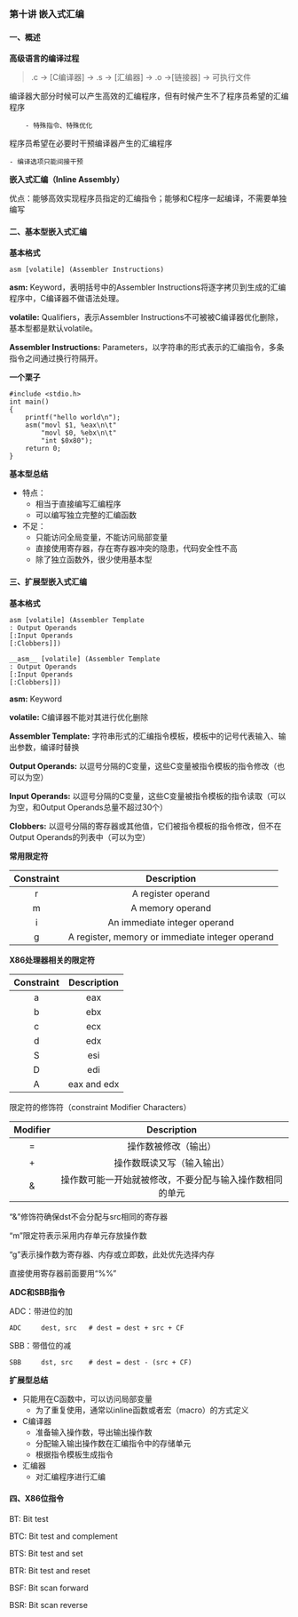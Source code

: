 ### 第十讲 嵌入式汇编

#### 一、概述

**高级语言的编译过程**

> .c	->	[C编译器] 	->	.s	->	[汇编器]	->	.o	->[链接器]	->	可执行文件

编译器大部分时候可以产生高效的汇编程序，但有时候产生不了程序员希望的汇编程序

		- 特殊指令、特殊优化

程序员希望在必要时干预编译器产生的汇编程序

	- 编译选项只能间接干预

**嵌入式汇编（Inline Assembly）**

优点：能够高效实现程序员指定的汇编指令；能够和C程序一起编译，不需要单独编写

#### 二、基本型嵌入式汇编

**基本格式**

```assembly
asm [volatile] (Assembler Instructions)
```

**asm:** Keyword，表明括号中的Assembler Instructions将逐字拷贝到生成的汇编程序中，C编译器不做语法处理。

**volatile:** Qualifiers，表示Assembler Instructions不可被被C编译器优化删除，基本型都是默认volatile。

**Assembler Instructions:** Parameters，以字符串的形式表示的汇编指令，多条指令之间通过换行符隔开。

**一个栗子**

```assembly
#include <stdio.h>
int main()
{
	printf("hello world\n");
	asm("movl $1, %eax\n\t"
		"movl $0, %ebx\n\t"
		"int $0x80");
	return 0;
}
```

**基本型总结**

- 特点：
  - 相当于直接编写汇编程序
  - 可以编写独立完整的汇编函数
- 不足：
  - 只能访问全局变量，不能访问局部变量
  - 直接使用寄存器，存在寄存器冲突的隐患，代码安全性不高
  - 除了独立函数外，很少使用基本型

#### 三、扩展型嵌入式汇编

**基本格式**

```assembly
asm [volatile] (Assembler Template
: Output Operands
[:Input Operands
[:Clobbers]])

__asm__ [volatile] (Assembler Template
: Output Operands
[:Input Operands
[:Clobbers]])
```

**asm:** Keyword

**volatile:** C编译器不能对其进行优化删除

**Assembler Template:** 字符串形式的汇编指令模板，模板中的记号代表输入、输出参数，编译时替换

**Output Operands:** 以逗号分隔的C变量，这些C变量被指令模板的指令修改（也可以为空）

**Input Operands:** 以逗号分隔的C变量，这些C变量被指令模板的指令读取（可以为空，和Output Operands总量不超过30个）

**Clobbers:** 以逗号分隔的寄存器或其他值，它们被指令模板的指令修改，但不在Output Operands的列表中（可以为空）

**常用限定符**

| Constraint |                   Description                   |
| :--------: | :---------------------------------------------: |
|     r      |               A register operand                |
|     m      |                A memory operand                 |
|     i      |          An immediate integer operand           |
|     g      | A register, memory or immediate integer operand |

**X86处理器相关的限定符**

| Constraint | Description |
| :--------: | :---------: |
|     a      |     eax     |
|     b      |     ebx     |
|     c      |     ecx     |
|     d      |     edx     |
|     S      |     esi     |
|     D      |     edi     |
|     A      | eax and edx |

限定符的修饰符（constraint Modifier Characters）

| Modifier |                       Description                        |
| :------: | :------------------------------------------------------: |
|    =     |                   操作数被修改（输出）                   |
|    +     |                操作数既读又写（输入输出）                |
|    &     | 操作数可能一开始就被修改，不要分配与输入操作数相同的单元 |

“&”修饰符确保dst不会分配与src相同的寄存器

“m”限定符表示采用内存单元存放操作数

“g”表示操作数为寄存器、内存或立即数，此处优先选择内存

直接使用寄存器前面要用“%%”

**ADC和SBB指令**

ADC：带进位的加

```assembly
ADC		dest, src	# dest = dest + src + CF
```

SBB：带借位的减

```assembly
SBB		dst, src	# dest = dest - (src + CF)
```

**扩展型总结**

- 只能用在C函数中，可以访问局部变量
  - 为了重复使用，通常以inline函数或者宏（macro）的方式定义
- C编译器
  - 准备输入操作数，导出输出操作数
  - 分配输入输出操作数在汇编指令中的存储单元
  - 根据指令模板生成指令
- 汇编器
  - 对汇编程序进行汇编

#### 四、X86位指令

BT: Bit test

BTC: Bit test and complement

BTS: Bit test and set

BTR: Bit test and reset

BSF: Bit scan forward

BSR: Bit scan reverse



